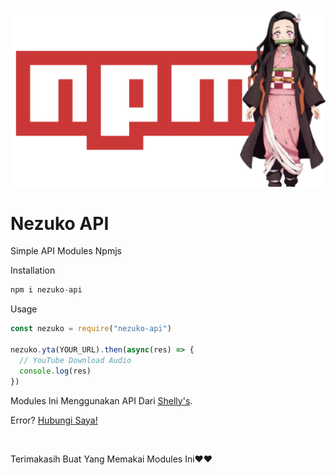 <img src="img/image.png" />

<h1 class="text-align">Nezuko API</h1>
<p class="text-align">Simple API Modules Npmjs</p>

Installation
```js
npm i nezuko-api
```
Usage
```js
const nezuko = require("nezuko-api")

nezuko.yta(YOUR_URL).then(async(res) => {
  // YouTube Download Audio
  console.log(res)
})
```

Modules Ini Menggunakan API Dari <a href="https://shellys-chan.herokuapp.com/api/">Shelly's</a>.

Error? <a href="https://wa.me/62895429419944">Hubungi Saya!</a>

<br>

Terimakasih Buat Yang Memakai Modules Ini❤️❤️
